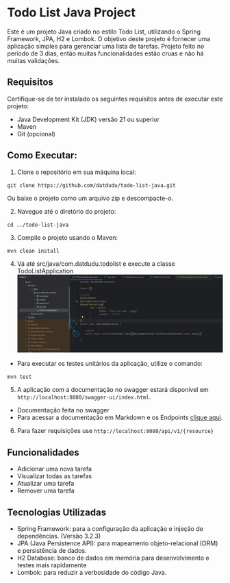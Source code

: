 # Todo List Java Project

Este é um projeto Java criado no estilo Todo List, utilizando o Spring Framework, JPA, H2 e Lombok. O objetivo deste projeto é fornecer uma aplicação simples para gerenciar uma lista de tarefas.
Projeto feito no período de 3 dias, então muitas funcionalidades estão cruas e não há muitas validações.

## Requisitos

Certifique-se de ter instalado os seguintes requisitos antes de executar este projeto:

- Java Development Kit (JDK) versão 21 ou superior
- Maven
- Git (opcional)

## Como Executar:

1. Clone o repositório em sua máquina local:

```shell
git clone https://github.com/datdudu/todo-list-java.git 
```


Ou baixe o projeto como um arquivo zip e descompacte-o.

2. Navegue até o diretório do projeto:

```shell
cd ../todo-list-java
```

3. Compile o projeto usando o Maven:

```shell
mvn clean install
```

4. Vá até src/java/com.datdudu.todolist e execute a classe TodoListApplication
![img.png](img.png)

- Para executar os testes unitários da aplicação, utilize o comando:
```shell
mvn test
```

5. A aplicação com a documentação no swagger estará disponível em `http://localhost:8080/swagger-ui/index.html`.
- Documentação feita no swagger
- Para acessar a documentação em Markdown e os Endpoints [clique aqui](https://github.com/datdudu/todo-list-java/blob/main/Documentation.md).

6. Para fazer requisições use `http://localhost:8080/api/v1/{resource}`


## Funcionalidades

- Adicionar uma nova tarefa
- Visualizar todas as tarefas
- Atualizar uma tarefa
- Remover uma tarefa

## Tecnologias Utilizadas

- Spring Framework: para a configuração da aplicação e injeção de dependências. (Versão 3.2.3)
- JPA (Java Persistence API): para mapeamento objeto-relacional (ORM) e persistência de dados.
- H2 Database: banco de dados em memória para desenvolvimento e testes mais rapidamente
- Lombok: para reduzir a verbosidade do código Java.

